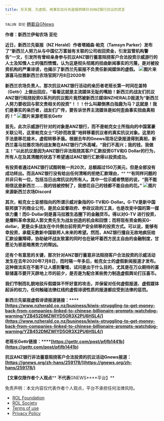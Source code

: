 ```yaml
---
title: 存天理、灭虚假，用事实驳斥先驱报转移针对ANZ银行抗议的谎言
---
```

`YALUN 亚伦` [轉載自GNews](https://gnews.org/zh-hans/1629317/)

**作者：新西兰伊甸农场 亚伦**







**近日，新西兰先驱报（NZ Herald）作者塔姆森·帕克（Tamsyn Parker）发布了“新西兰人努力从与中国亿万富翁有关联的公司收回资金，引发监管机构警告”一文，引发所有曾经亲身参与抗议ANZ银行蓄意阻挠客户合法投资示威游行的人士及知情人士的强烈愤慨，认为这是彻头彻尾的扭曲新闻事实的污蔑，是对被投资机构的严重诽谤，也揭示了新西兰先驱报不负责任新闻媒体的虚假。**
![](https://assets.gnews.org/wp-content/uploads/2021/10/WhatsApp-Image-2021-10-29-at-11.45.04-PM.jpeg)**图片来源喜马拉雅新西兰农场官网7月8日2020年**


**新西兰农场负责人、那次抗议****ANZ****银行活动的亲历者老班长第一时间在盖特（****Gettr****）上做出回应，“看看这就是主流媒体无耻的嘴脸！新西兰的战友们抗议****ANZ****银行阻挠投资****G****系列的抗议图片竟然被新西兰媒体****NZHERALD****报道为“新西兰人努力要收回与郭文贵相关的投资”！！！什么叫颠倒黑白指鹿为马？这就是！我们是事实的亲历者，战友们广传，要告诉世界主流媒体是如何歪曲事实扭曲真相的！”**
![](https://assets.gnews.org/wp-content/uploads/2021/10/Capture-17.jpg)**图片来源老班长Gettr**


**首先，此次示威游行针对的对象是****ANZ****银行，而不是帕克女士所指向的中国富豪关联公司，这里帕克女士“巧妙而故意”地转移着抗议者的真实抗议对象。这里的手法是移花接木，虚假转移矛盾。根据去年的****Gnews****现场记录报道得到真相，新西兰喜马拉雅农场的战友聚在****ANZ****银行门外高喊，“我们不高兴；我的钱，我做主！”以此抗议是因为****ANZ****银行非法阻挠其客户汇款投资****GTV****和****G Dollar****的行为，所有人在及其清醒的状态下希望通过****ANZ****银行汇款得以投资成功。**

**有投资者通过****ANZ****银行试图转账一共****20****次，总额超过****150****万美元，但是全部没有成功转出。而且****ANZ****银行没有给出任何清晰的拒绝汇款理由，**** ****有同样问题的并非只有一位，包括当日出席抗议的所有人。其中一位示威者愤怒的说，“我不能相信这是新西兰……我的钱被控制了，我想花自己的钱都不能自由的花。”**
![](https://assets.gnews.org/wp-content/uploads/2021/10/IMG_5579_exposure.jpg)**图片来源新西兰农场Discord**


**其次，帕克女士妄想指向的所谓示威对象指的****G-TV****和****G-Dollar****。****G-TV****是新中国联邦旗下的商业公司，是民众监督政府、参政议政的工具，也是改变中国的第一媒体力量！而****G-Dollar****则是喜马拉雅生态圈下的金融货币。得以对****G-TV ****进行投资，是爆料革命发起人郭文贵先生为战友创造的机会和回馈；而将现有资金购买****G-dollar****，更是众多战友在中共倒台前将资产安全转移的投资方式。可以说，能够有幸投资，承载无数新中国联邦人未来的希望。然而，****ANZ****银行擅自无故地疯狂给汇款设置障碍，协助破坏战友致富的同时也在破坏着西方民主自由的金融制度，甘愿沦为邪恶暗黑势力的帮凶。**

**还有个有意思的关键，那次针对****ANZ****银行蓄意非法阻挠客户合法投资的示威活动发生在去年****2020****年****7****月****8****日，而时隔一年多后，帕克女士的虚假新闻报道才发布。这种做法实在不能不让人感到警惕，试问是出于什么目的，尤其是在万众期待的喜联储喜币要开天辟地上市的前夕，是否是为配合某些势力制造虚假舆论打压喜币。**

**我们节制而礼貌地驳斥假媒体不怀好意的攻击，并保留对任何虚假报道、虚假媒体起诉的权力，任何触碰法律红线的虚假诽谤性质的报道都应受到法律的惩罚。**







**新西兰先驱报虚假诽谤报道链接：****[https://www.nzherald.co.nz/business/kiwis-struggling-to-get-money-back-from-companies-linked-to-chinese-billionaire-prompts-watchdog-warning/YZB452DMZWIYD5OR3X2PU6HSL4/](https://www.nzherald.co.nz/business/kiwis-struggling-to-get-money-back-from-companies-linked-to-chinese-billionaire-prompts-watchdog-warning/YZB452DMZWIYD5OR3X2PU6HSL4/)**

**老班长****Gettr****链接：****[https://gettr.com/post/pfjfb1441b](https://gettr.com/post/pfjfb1441b)**

**抗议ANZ银行非法蓄意阻挠客户合法投资的抗议活动Gnews报道：[https://gnews.org/zh-hans/259178/](https://gnews.org/zh-hans/259178/)**





**【文章仅限作者个人观点**** ****不代表****GNEWS****平台】**

 

免责声明：本文内容仅代表作者个人观点，平台不承担任何法律风险。

- [ROL Foundation](https://rolfoundation.org/)
- [ROL Society](https://rolsociety.org/)
- [Terms of use](https://gnews.org/terms-of-use-3/)
- [Privacy Policy](https://gnews.org/privacy-policy/)
